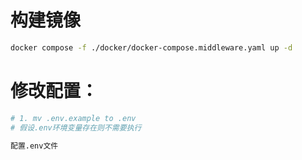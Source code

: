 # 构建镜像

```sh
docker compose -f ./docker/docker-compose.middleware.yaml up -d
```

# 修改配置：

```sh
# 1. mv .env.example to .env
# 假设.env环境变量存在则不需要执行

配置.env文件
```